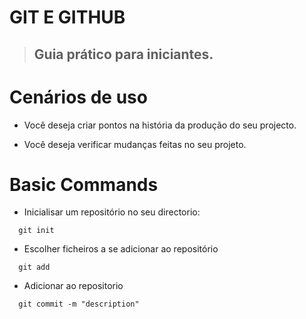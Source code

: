 # GIT E GITHUB

> ## Guia prático para iniciantes.

# Cenários de uso

- Você deseja criar pontos na história da produção do seu projecto.

- Você deseja verificar mudanças feitas no seu projeto.

# Basic Commands

- Inicialisar um repositório no seu directorio:
```
  git init
```

- Escolher ficheiros a se adicionar ao repositório
```
  git add
```
- Adicionar ao repositorio
```
  git commit -m "description"
```